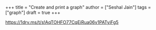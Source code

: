 +++
title = "Create and print a graph"
author = ["Seshal Jain"]
tags = ["graph"]
draft = true
+++

<https://1drv.ms/t/s!AqTOHFO77CqEiRua06v1PATyiFg5>
